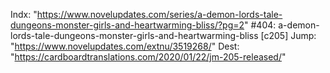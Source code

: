 Indx: "https://www.novelupdates.com/series/a-demon-lords-tale-dungeons-monster-girls-and-heartwarming-bliss/?pg=2"
#404: a-demon-lords-tale-dungeons-monster-girls-and-heartwarming-bliss [c205]
Jump: "https://www.novelupdates.com/extnu/3519268/"
Dest: "https://cardboardtranslations.com/2020/01/22/jm-205-released/"